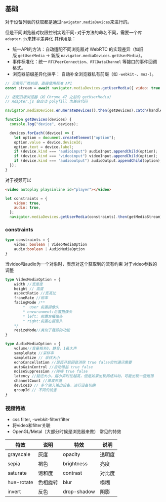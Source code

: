 ## 基础

对于设备列表的获取都是通过`navigator.mediaDevices`来进行的。

但是不同浏览器对权限控制实现不同+对于方法的命名不同，需要一个库`adapter.js`来抹平差异化
其作用是：
- 统一API的方法：自动适配不同浏览器对 WebRTC 的实现差异（如旧版 `getUserMedia` → 新版 `navigator.mediaDevices.getUserMedia`）。
- 事件标准化：统一 `RTCPeerConnection`、`RTCDataChannel` 等接口的事件回调格式。
- 浏览器前缀差异化抹平： 自动补全浏览器私有前缀（如 `-webkit-`、`moz-`）。

```javascript
// 无需写厂商前缀，直接使用标准 API
const stream = await navigator.mediaDevices.getUserMedia({ video: true });

// 适配旧版浏览器（如 Chrome 47 之前的 getUserMedia）
// Adapter.js 会自动 polyfill 为兼容代码
```


```js
navigator.mediaDevices.enumerateDevices().then(getDevices).catch(handleError);

function getDevices(devices) {
  console.log("device", devices);

  devices.forEach((device) => {
    let option = document.createElement("option");
    option.value = device.deviceId;
    option.text = device.label;
    if (device.kind === "audioinput") audioInput.appendChild(option);
    if (device.kind === "videoinput") videoInput.appendChild(option);
    if (device.kind === "audiooutput") audioOutput.appendChild(option);
  });
}
```

对于视频可以
```html
<video autoplay playsinline id="player"></video>
```
```js
let constraints = {
    video: true,
    audio: true,
  };
  navigator.mediaDevices.getUserMedia(constraints).then(getMediaStream).catch();
```

### constraints
```ts
type constraints = {
	video: boolean | VideoMediaOption
	audio:boolean | AudioMediaOption
}
```

当video和audio为一个对象时，表示对这个获取到的流有约束
对于video参数的调整
```ts
type VideoMediaOption = {
	width //宽度度
	height // 高度
	aspectRatio //宽高比
	franeRate //帧率
	facingMode /**
		*  user 前置摄像头
		* envuronment:后置摄像头
		* left: 前置左摄像头
		* right:前置右摄像头
	*/
	resizeMode//类似于裁剪的功能
}
```

```ts
type AudioMediaOption = {
	volume//音量相关0，静音，1最大声
	sampleRate //采样率
	sampleSize // 采样大小
	echoCancellation //是否开启回音消除 true false实时通讯需要
	autoGainControl //自动增益 true false
	noiseSuppression //降噪 true false
	latency //延迟大小，越小实时性越高，但是如果出现网络抖动，可能出现一些报错
	channelCount //单双声道
	deviceID // 多个输入输出设备，进行设备切换
	groupId // 不同的设备
}
```


### 视频特效
- css filter, -webkit-filter/filter
- 将video和filter关联
- OpenGL/Metal（大部分时候是浏览器来做）
常见的特效

| 特效         | 说明   | 特效          | 说明  |
| ---------- | ---- | ----------- | --- |
| grayscale  | 灰度   | opacity     | 透明度 |
| sepia      | 褐色   | brightness  | 亮度  |
| saturate   | 饱和度  | contrast    | 对比度 |
| hue-rotate | 色相旋转 | blur        | 模糊  |
| invert     | 反色   | drop-shadow | 阴影  |
  